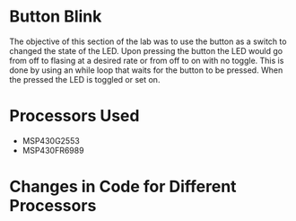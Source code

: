 # Button Blink
The objective of this section of the lab was to use the button as a switch to changed the state of the LED. Upon pressing the button the LED would go from off to flasing at a desired rate or from off to on with no toggle. This is done by using an while loop that waits for the button to be pressed. When the pressed the LED is toggled or set on.

# Processors Used
* MSP430G2553
* MSP430FR6989

# Changes in Code for Different Processors
